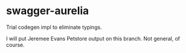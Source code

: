 # swagger-aurelia
Trial codegen impl to eliminate typings.

I will put Jeremee Evans Petstore output on this branch.    Not general, of course.
